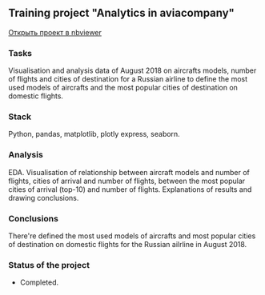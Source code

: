 ## Training project "Analytics in aviacompany"
[Открыть проект в nbviewer]()
### Tasks
Visualisation and analysis data of August 2018 on aircrafts models, number of flights and cities of destination for a Russian airline to define the most used models of aircrafts and the most popular cities of destination on domestic flights.
### Stack
Python, pandas, matplotlib, plotly express, seaborn.
### Analysis
EDA. Visualisation of relationship between aircraft models and number of flights, cities of arrival and number of flights, between the most popular cities of arrival (top-10) and number of flights. Explanations of results and drawing conclusions.
### Conclusions
There're defined the most used models of aircrafts and most popular cities of destination on domestic flights for the Russian ailrline in August 2018.
### Status of the project
+ Completed.
